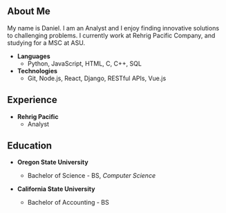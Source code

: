 ## About Me
My name is Daniel. I am an Analyst and I enjoy finding innovative solutions to challenging problems. I currently work at Rehrig Pacific Company, and studying for a MSC at ASU.

* **Languages**
  * Python, JavaScript, HTML, C, C++, SQL
* **Technologies**
  * Git, Node.js, React, Django, RESTful APIs, Vue.js

## Experience
* **Rehrig Pacific**
    * Analyst

## Education

* **Oregon State University**
    * Bachelor of Science - BS, *Computer Science*

* **California State University**
    * Bachelor of Accounting - BS

  
